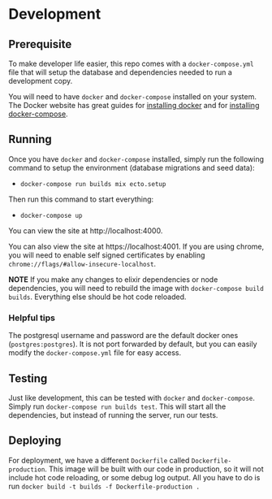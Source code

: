 # Development

## Prerequisite

To make developer life easier, this repo comes with a `docker-compose.yml` file
that will setup the database and dependencies needed to run a development copy.

You will need to have `docker` and `docker-compose` installed on your
system. The Docker website has great guides for
[installing docker](https://docs.docker.com/install/linux/docker-ce/ubuntu/#install-docker-ce)
and for [installing docker-compose](https://docs.docker.com/compose/install/).

## Running

Once you have `docker` and `docker-compose` installed, simply run the following
command to setup the environment (database migrations and seed data):

- `docker-compose run builds mix ecto.setup`

Then run this command to start everything:

- `docker-compose up`

You can view the site at http://localhost:4000.

You can also view the site at https://localhost:4001. If you are using chrome,
you will need to enable self signed certificates by enabling
`chrome://flags/#allow-insecure-localhost`.

**NOTE** If you make any changes to elixir dependencies or node dependencies,
you will need to rebuild the image with `docker-compose build builds`.
Everything else should be hot code reloaded.

### Helpful tips

The postgresql username and password are the default docker ones
(`postgres:postgres`). It is not port forwarded by default, but you can easily
modify the `docker-compose.yml` file for easy access.

## Testing

Just like development, this can be tested with `docker` and `docker-compose`.
Simply run `docker-compose run builds test`. This will start all the
dependencies, but instead of running the server, run our tests.

## Deploying

For deployment, we have a different `Dockerfile` called `Dockerfile-production`.
This image will be built with our code in production, so it will not include
hot code reloading, or some debug log output. All you have to do is run
`docker build -t builds -f Dockerfile-production .`
